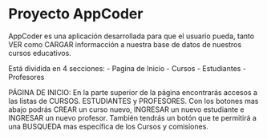 # Proyecto AppCoder
 AppCoder es una aplicación desarrollada para que el usuario pueda, tanto VER como CARGAR informacción a nuestra base de datos de nuestros cursos educativos.

 Está dividida en 4 secciones:
    - Pagina de Inicio
    - Cursos
    - Estudiantes
    - Profesores

PÁGINA DE INICIO:
    En la parte superior de la página encontrarás accesos a las listas de CURSOS. ESTUDIANTES y PROFESORES.
    Con los botones mas abajo podrás CREAR un curso nuevo, INGRESAR un nuevo estudiante e INGRESAR un nuevo profesor. También tendrás un botón que te permitirá a una BUSQUEDA mas específica de los Cursos y comisiones.

